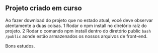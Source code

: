 ## Projeto criado em curso

Ao fazer download do projeto que no estado atual, você deve observar atentamente a duas coisas.
1 Rodar o npm install no diretório raíz do projeto.
2 Rodar o comando npm install dentro do diretório public ```bash /public``` aonde estão armazenados os nossos arquivos de front-end.

Bons estudos.
